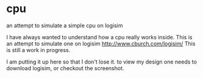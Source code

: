 # cpu
an attempt to simulate a simple cpu on logisim 

I have always wanted to understand how a cpu really works inside. This
is an attempt to simulate one on logisim http://www.cburch.com/logisim/ 
This is still a work in progress. 

I am putting it up here so that I don't lose it. to view my design one 
needs to download logisim, or checkout the screenshot.
